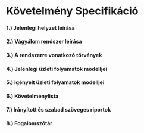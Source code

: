 # Követelmény Specifikáció

#### 1.) Jelenlegi helyzet leírása

#### 2.) Vágyálom rendszer leírása

#### 3.) A rendszerre vonatkozó törvények

#### 4.) Jelenlegi üzleti folyamatok modelljei

#### 5.) Igényelt üzleti folyamatok modelljei

#### 6.) Követelménylista

#### 7.) Irányított és szabad szöveges riportok

#### 8.) Fogalomszótár
